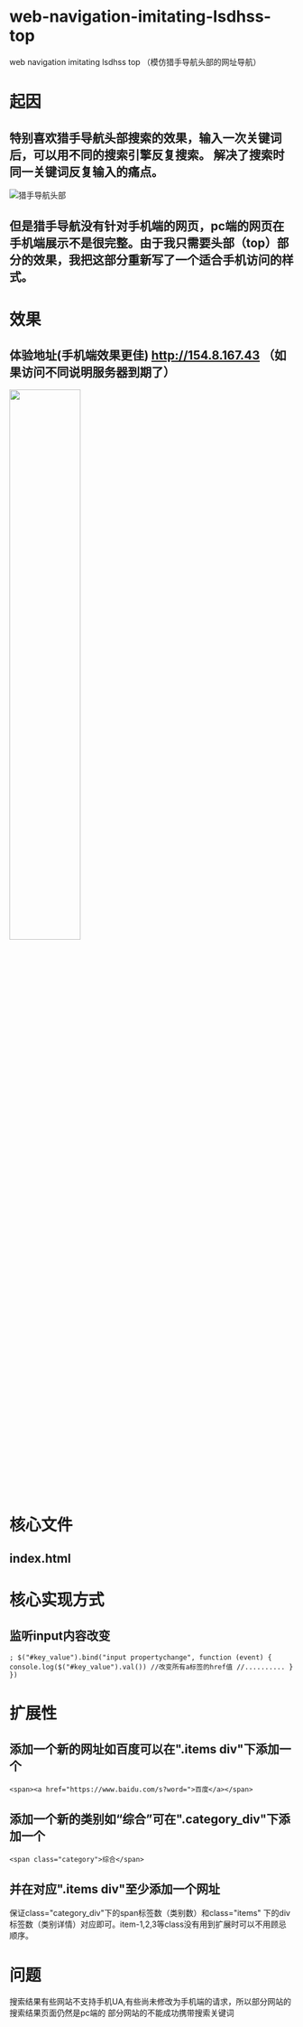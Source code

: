 # web-navigation-imitating-lsdhss-top
web navigation imitating lsdhss top （模仿猎手导航头部的网址导航）

# 起因

特别喜欢猎手导航头部搜索的效果，输入一次关键词后，可以用不同的搜索引擎反复搜索。
解决了搜索时同一关键词反复输入的痛点。
-----------------------------------------

![猎手导航头部](https://github.com/skygongque/web-navigation-imitating-lsdhss-top/blob/master/web_imitating_ls/picture/imitated%20target.jpg)


但是猎手导航没有针对手机端的网页，pc端的网页在手机端展示不是很完整。由于我只需要头部（top）部分的效果，我把这部分重新写了一个适合手机访问的样式。
-------------------------------------------------

# 效果

## 体验地址(手机端效果更佳) http://154.8.167.43  （如果访问不同说明服务器到期了）


<img src="https://github.com/skygongque/web-navigation-imitating-lsdhss-top/blob/master/web_imitating_ls/picture/result_demo.jpg" width="50%" height="50%">

# 核心文件
index.html
--------


# 核心实现方式
监听input内容改变
----
`
; $("#key_value").bind("input propertychange", function (event) {
                 console.log($("#key_value").val())
                 //改变所有a标签的href值
                 //..........
                }
            })
`

# 扩展性

添加一个新的网址如百度可以在".items div"下添加一个
-------
`
<span><a href="https://www.baidu.com/s?word=">百度</a></span>
`

添加一个新的类别如“综合”可在".category_div"下添加一个
------
`
<span class="category">综合</span>
`

并在对应".items div"至少添加一个网址
-----
保证class="category_div"下的span标签数（类别数）和class="items" 下的div标签数（类别详情）对应即可。item-1,2,3等class没有用到扩展时可以不用顾忌顺序。

# 问题
搜索结果有些网站不支持手机UA,有些尚未修改为手机端的请求，所以部分网站的搜索结果页面仍然是pc端的
部分网站的不能成功携带搜索关键词

